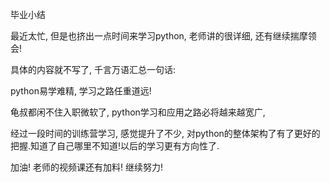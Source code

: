 毕业小结

最近太忙, 但是也挤出一点时间来学习python, 老师讲的很详细, 还有继续揣摩领会!

具体的内容就不写了, 千言万语汇总一句话:

python易学难精, 学习之路任重道远!

龟叔都闲不住入职微软了, python学习和应用之路必将越来越宽广,

经过一段时间的训练营学习, 感觉提升了不少, 对python的整体架构了有了更好的把握.知道了自己哪里不知道!以后的学习更有方向性了.

加油! 老师的视频课还有加料! 继续努力!
